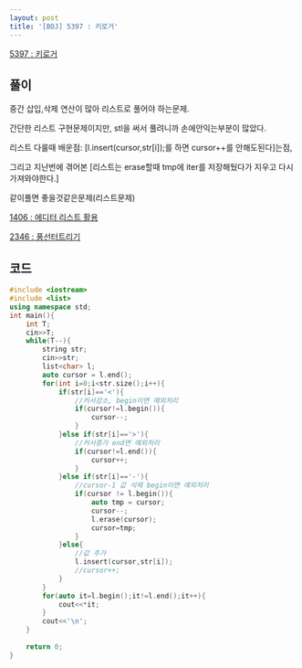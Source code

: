 ```yaml
---
layout: post
title: '[BOJ] 5397 : 키로거'
---
```


[5397 : 키로거](https://www.acmicpc.net/problem/5397)

## 풀이

중간 삽입,삭제 연산이 많아 리스트로 풀어야 하는문제.

간단한 리스트 구현문제이지만, stl을 써서 풀려니까 손에안익는부분이 많았다.

리스트 다룰때 배운점: [l.insert(cursor,str[i]);를 하면 cursor++를 안해도된다]는점,

그리고 지난번에 겪어본 [리스트는 erase할때 tmp에 iter를 저장해뒀다가 지우고 다시 가져와야한다.]

같이풀면 좋을것같은문제(리스트문제)

[1406 : 에디터 리스트 활용](https://www.acmicpc.net/problem/1406)

[2346 : 풍선터트리기](https://www.acmicpc.net/problem/2346)


## 코드

```cpp
#include <iostream>
#include <list>
using namespace std;
int main(){
    int T;
    cin>>T;
    while(T--){
        string str;
        cin>>str;
        list<char> l;
        auto cursor = l.end();
        for(int i=0;i<str.size();i++){
            if(str[i]=='<'){
                //커서감소, begin이면 예외처리
                if(cursor!=l.begin()){
                    cursor--;
                }
            }else if(str[i]=='>'){
                //커서증가 end면 예외처리
                if(cursor!=l.end()){
                    cursor++;
                }
            }else if(str[i]=='-'){
                //cursor-1 값 삭제 begin이면 예외처리
                if(cursor != l.begin()){
                    auto tmp = cursor;
                    cursor--;
                    l.erase(cursor);
                    cursor=tmp;
                }
            }else{
                //값 추가
                l.insert(cursor,str[i]);
                //cursor++;
            }
        }
        for(auto it=l.begin();it!=l.end();it++){
            cout<<*it;
        }
        cout<<'\n';
    }
    
    return 0;
}

```
